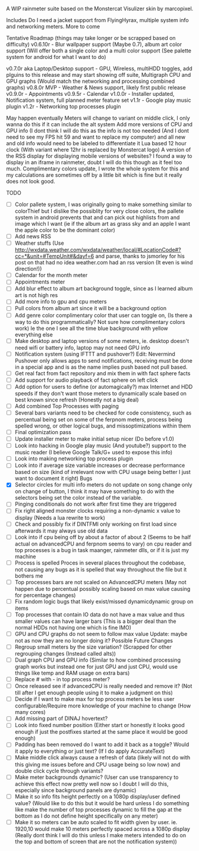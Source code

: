 A WIP rainmeter suite based on the Monstercat Visulizer skin by marcopixel.

Includes Do I need a jacket support from FlyingHyrax, multiple system info and networking meters. More to come

Tentative Roadmap (things may take longer or be scrapped based on difficulty)
v0.6.10r - Blur wallpaper support (Maybe 0.7), album art color support (Will offer both a single color and a multi color support (See palette system for android for what I want to do)

v0.7.0r aka Laptop/Desktop support - GPU, Wireless, multiHDD toggles, add plguins to this release and may start showing off suite, Multigraph CPU and GPU graphs (Would match the networking and processing combined graphs) 
v0.8.0r MVP - Weather & News support, likely first public release
v0.9.0r - Appointments
v0.9.5r - Calendar
v1.0.0r - Installer updated, Notification system, full planned meter feature set
v1.1r - Google play music plugin
v1.2r - Networking top processes plugin

May happen eventually
Meters will change to variant on middle click, I only wanna do this if it can include the alt system
Add more versions of CPU and GPU info (I dont think I will do this as the info is not too needed (And I dont need to see my FPS hit 59 and want to replace my computer) and all new and old info would need to be labeled to differentiate it 
Lua based 12 hour clock (With variant where 12hr is replaced by Monstercat logo)
A version of the RSS display for displaying mobile versions of websites? I found a way to display in an iframe in rainmeter, doubt I will do this though as it feel too much.
Complimentary colors update, I wrote the whole system for this and my calculations are sometimes off by a little bit which is fine but it really does not look good.

TODO
- [ ] Color pallete system, I was originally going to make something similar to colorThief but I dislike the possiblity for very close colors, the pallete system in android prevents that and can pick out highlists  from and image which I want (ie if the album art as grass sky and an apple I want the apple color to be the dominant color)
- [ ] Add news RSS
- [ ] Weather stuffs (Use http://wxdata.weather.com/wxdata/weather/local/#LocationCode#?cc=*&unit=#TempUnit#&dayf=6 and parse, thanks to jsmorley for his post on that had no idea weather.com had an rss version (It even is wind direction!))
- [ ] Calendar for the month meter
- [ ] Appointments meter
- [ ] Add blur effect to album art background toggle, since as I learned album art is not high res
- [ ] Add more info to gpu and cpu meters
- [ ] Pull colors from album art since it will be a background option
- [ ] Add genre color complimentary color that user can toggle on, (Is there a way to do this programmatically? Not sure how complimentary colors work) Ie the one I see all the time blue background with yellow everything else
- [ ] Make desktop and laptop versions of some meters, ie. desktop doesn't need wifi or battery info, laptop may not need GPU info
- [ ] Notification system (using IFTTT and pushover?) Edit: Nevermind Pushover only allows apps to send notifications, receiving must be done in a special app and is as the name implies push based not pull based.
- [ ] Get real fact from fact repository and mix them in with fact sphere facts
- [ ] Add support for audio playback of fact sphere on left click
- [ ] Add option for users to define (or automagically?) max Internet and HDD speeds if they don't want those meters to dynamically scale based on best known since refresh (Honestly not a big deal)
- [ ] Add combined Top Processes with paging
- [ ] Several bars variants need to be checked for code consistency, such as percentual being set on some of the ferpnom meters, process being spelled wrong, or other logical bugs, and missoptimizations within them
- [ ] Final optimization pass
- [ ] Update installer meter to make initial setup nicer (Do before v1.0)
- [ ] Look into hacking in Google play music (And youtube?) support to the music reader (I believe Google Talk/G+ used to expose this info)
- [ ] Look into making networking top process plugin
- [ ] Look into if average size variable increases or decrease performance based on size (kind of irrelevant now with CPU usage being better I just want to document it right)
Bugs
- [X] Selector circles for multi info meters do not update on song change only on change of button, I think it may have something to do with the selectors being set the color instead of the variable.
- [ ] Pinging conditionals do not work after first time they are triggered
- [ ] Fix right aligned monster clocks requiring a non-dynamic x value to display (Needs a lua rewrite to work)
- [ ] Check and possibly fix if DINTFMI only working on first load since afterwards it may always use old data
- [ ] Look into if cpu being off by about a factor of about 2 (Seems to be half actual on advancedCPU and ferpnom seems to vary) on cpu reader and top processes is a bug in task maanger, rainmeter dlls, or if it is just my machine
- [ ] Process is spelled Proces in several places throughout the codebase, not causing any bugs as it is spelled that way throughout the file but it bothers me
- [ ] Top processes bars are not scaled on AdvancedCPU meters (May not happen due to percentual possibly scaling based on max value causing for percentage changes)
- [ ] Fix random logic bugs that likely exist/missed dynamicdynamic group on items
- [ ] Top processes that contain IO data do not have a max value and thus smaller values can have larger bars (This is a bigger deal than the normal HDDs not having one which is fine IMO)
- [ ] GPU and CPU graphs do not seem to follow max value Update: maybe not as now they are no longer doing it?
Possible Future Changes
- [ ] Regroup small meters by the size variation? (Scrapped for other regrouping changes (Instead called alts))
- [ ] Dual graph CPU and GPU info (Similar to how combined processing graph works but instead one for just GPU and just CPU, would use things like temp and RAM usage on extra bars)
- [ ] Replace # with - in top process meter?
- [ ] Once released see if advancedCPU is really needed and remove it? (Not till after I get enough people using it to make a judgment on this)
- [ ] Decide if I want to make max for top process meters be less user configurable/Require more knowledge of your machine to change (How many cores)
- [ ] Add missing part of DINAJ hovertext?
- [ ] Look into fixed number position (Either start or honestly it looks good enough if just the postfixes started at the same place it would be good enough)
- [ ] Padding has been removed do I want to add it back as a toggle? Would it apply to everything or just text? (If I do apply AccurateText)
- [ ] Make middle click always cause a refresh of data (likely will not do with this giving me issues before and CPU usage being so low now) and double click cycle through variants?
- [ ] Make meter backgrounds dynamic? (User can use transparency to achieve this effect now pretty well now so I doubt I will do this, especially since background panels are dynamic)
- [ ] Make it so info fits height perfectly on a 1080p display/user defined value? (Would like to do this but it would be hard unless I do something like make the number of top processes dynamic to fill the gap at the bottom as I do not define height specifically on any meter)
- [ ] Make it so meters can be auto scaled to fit width given by user. ie. 1920,10 would make 10 meters perfectly spaced across a 1080p display (Really dont think I will do this unless I make meters intended to do on the top and bottom of screen that are not the notification system))